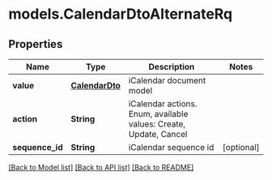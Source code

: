 # models.CalendarDtoAlternateRq
## Properties
Name | Type | Description | Notes
------------ | ------------- | ------------- | -------------
**value** | [**CalendarDto**](CalendarDto.md) | iCalendar document model              | 
**action** | **String** | iCalendar actions. Enum, available values: Create, Update, Cancel | 
**sequence_id** | **String** | iCalendar sequence id              | [optional] 



[[Back to Model list]](README.md#documentation-for-models) [[Back to API list]](README.md#documentation-for-api-endpoints) [[Back to README]](README.md)


